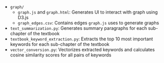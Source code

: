 - `graph/`
    - `graph.js` and `graph.html`: Generates UI to interact with graph using D3.js
    - `graph_edges.csv`: Contains edges `graph.js` uses to generate graphs
- `text_summarization.py`: Generates summary paragraphs for each sub-chapter of the textbook
- `textbook_keyword_extraction.py`: Extracts the top 10 most important keywords for each sub-chapter of the textbook
- `vector_conversion.py`: Vectorizes extracted keywords and calculates cosine similarity scores for all pairs of keywords